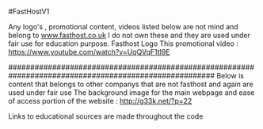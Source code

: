 #FastHostV1

Any logo's , promotional content, videos listed below are not mind and belong to www.fasthost.co.uk
I do not own these and they are used under fair use for education purpose.
Fasthost Logo
This promotional video : https://www.youtube.com/watch?v=UqQVqF1tI9E

#######################################################################################################
Below is content that belongs to other companys that are not fasthost and again are used under fair use
The background image for the main webpage and ease of access portion of the website : http://g33k.net/?p=22


Links to educational sources are made throughout the code




